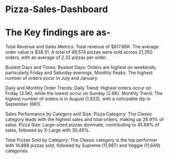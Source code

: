 # Pizza-Sales-Dashboard
# The Key findings are as-

Total Revenue and Sales Metrics:
	Total revenue of $817.86K.
           The average order value is $38.31.
	A total of 49,574 pizzas were sold across 21,350 orders, with an average of 2.32 pizzas per order.
           
Busiest Days and Times:
	Busiest Days: Orders are highest on weekends, particularly Friday and Saturday evenings.
	Monthly Peaks: The highest number of orders occur in July and January.
          
Daily and Monthly Order Trends:
	Daily Trend: Highest orders occur on Friday (3.5K), while the lowest occur on Sunday (2.6K).
	Monthly Trend: The highest number of orders is in August (1,933), with a noticeable dip in September (661).
          
Sales Performance by Category and Size:
	Pizza Category: The Classic category leads with the highest sales and total orders, making up 26.91% of sales.
	Pizza Size: Large-sized pizzas dominate, contributing to 45.89% of sales, followed by X-Large with 30.49%.
         
Total Pizzas Sold by Category:
	The Classic category is the top performer with 14,888 pizzas sold, followed by Supreme (11,987) and Veggie (11,649) categories.
